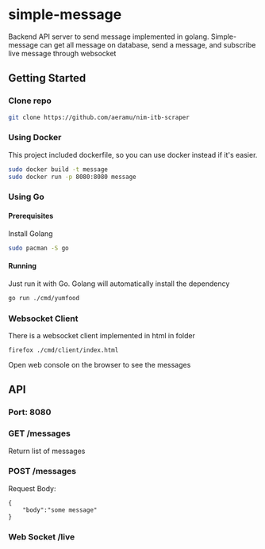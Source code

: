 # simple-message
Backend API server to send message implemented in golang. Simple-message can get all message on database,
send a message, and subscribe live message through websocket
## Getting Started
### Clone repo
```bash
git clone https://github.com/aeramu/nim-itb-scraper
```
### Using Docker
This project included dockerfile, so you can use docker instead if it's easier.
```bash
sudo docker build -t message
sudo docker run -p 8080:8080 message
```
### Using Go
#### Prerequisites
Install Golang
```bash
sudo pacman -S go
```
#### Running
Just run it with Go. Golang will automatically install the dependency
```bash
go run ./cmd/yumfood
```
### Websocket Client
There is a websocket client implemented in html in folder 
```
firefox ./cmd/client/index.html
```
Open web console on the browser to see the messages
## API
### Port: 8080
### GET /messages
Return list of messages
### POST /messages
Request Body:
```
{
    "body":"some message"
}
```
### Web Socket /live

